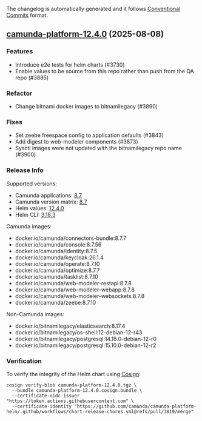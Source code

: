 The changelog is automatically generated and it follows [Conventional Commits](https://www.conventionalcommits.org/en/v1.0.0/) format.

## [camunda-platform-12.4.0](https://github.com/camunda/camunda-platform-helm/releases/tag/camunda-platform-12.4.0) (2025-08-08)

### Features

- Introduce e2e tests for helm charts (#3730)
- Enable values to be source from this repo rather than push from the QA repo (#3885)

### Refactor

- Change bitnami docker images to bitnamilegacy (#3890)

### Fixes

- Set zeebe freespace config to application defaults (#3843)
- Add digest to web-modeler components (#3873)
- Sysctl images were not updated with the bitnamilegacy repo name (#3900)

<!-- generated by git-cliff -->
### Release Info

Supported versions:

- Camunda applications: [8.7](https://github.com/camunda/camunda/releases?q=tag%3A8.7&expanded=true)
- Camunda version matrix: [8.7](https://helm.camunda.io/camunda-platform/version-matrix/camunda-8.7)
- Helm values: [12.4.0](https://artifacthub.io/packages/helm/camunda/camunda-platform/12.4.0#parameters)
- Helm CLI: [3.18.3](https://github.com/helm/helm/releases/tag/v3.18.3)

Camunda images:

- docker.io/camunda/connectors-bundle:8.7.7
- docker.io/camunda/console:8.7.56
- docker.io/camunda/identity:8.7.5
- docker.io/camunda/keycloak:26.1.4
- docker.io/camunda/operate:8.7.10
- docker.io/camunda/optimize:8.7.7
- docker.io/camunda/tasklist:8.7.10
- docker.io/camunda/web-modeler-restapi:8.7.8
- docker.io/camunda/web-modeler-webapp:8.7.8
- docker.io/camunda/web-modeler-websockets:8.7.8
- docker.io/camunda/zeebe:8.7.10

Non-Camunda images:

- docker.io/bitnamilegacy/elasticsearch:8.17.4
- docker.io/bitnamilegacy/os-shell:12-debian-12-r43
- docker.io/bitnamilegacy/postgresql:14.18.0-debian-12-r0
- docker.io/bitnamilegacy/postgresql:15.10.0-debian-12-r2

### Verification

To verify the integrity of the Helm chart using [Cosign](https://docs.sigstore.dev/signing/quickstart/):

```shell
cosign verify-blob camunda-platform-12.4.0.tgz \
  --bundle camunda-platform-12.4.0.cosign.bundle \
  --certificate-oidc-issuer "https://token.actions.githubusercontent.com" \
  --certificate-identity "https://github.com/camunda/camunda-platform-helm/.github/workflows/chart-release-chores.yml@refs/pull/3819/merge"
```
